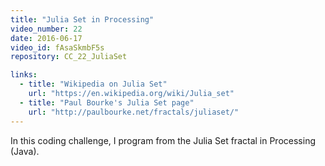 ```yaml
---
title: "Julia Set in Processing"
video_number: 22
date: 2016-06-17
video_id: fAsaSkmbF5s
repository: CC_22_JuliaSet

links:
  - title: "Wikipedia on Julia Set"  
    url: "https://en.wikipedia.org/wiki/Julia_set"
  - title: "Paul Bourke's Julia Set page"  
    url: "http://paulbourke.net/fractals/juliaset/"
---
```


In this coding challenge, I program from the Julia Set fractal in Processing (Java).
